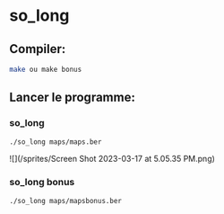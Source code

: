 # so_long

## Compiler:

```bash
make ou make bonus
```
## Lancer le programme:

### so_long
```bash
./so_long maps/maps.ber
```

![](/sprites/Screen Shot 2023-03-17 at 5.05.35 PM.png)


### so_long bonus
```bash
./so_long maps/mapsbonus.ber
```
